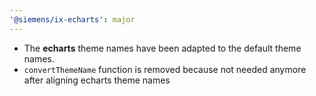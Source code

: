 ```yaml
---
'@siemens/ix-echarts': major
---
```


- The **echarts** theme names have been adapted to the default theme names.
- `convertThemeName` function is removed because not needed anymore after aligning echarts theme names
